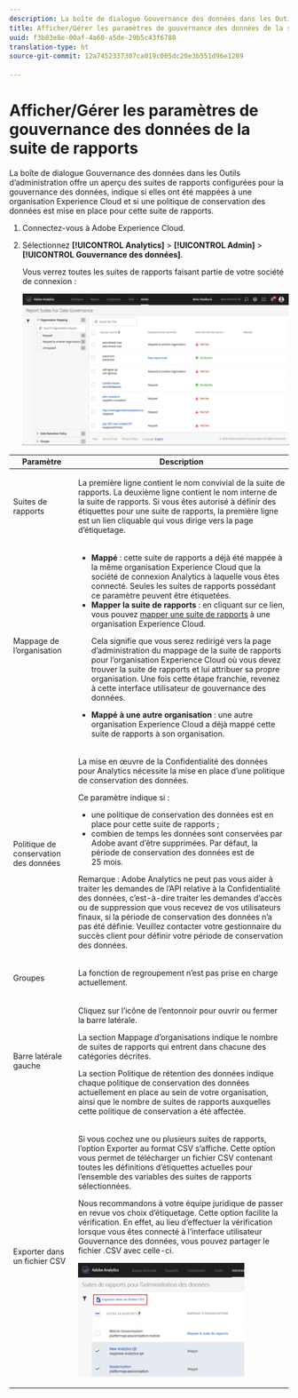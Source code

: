 ```yaml
---
description: La boîte de dialogue Gouvernance des données dans les Outils d’administration offre un aperçu des suites de rapports configurées pour la gouvernance des données, indique si elles ont été mappées à une organisation Experience Cloud et si une politique de conservation des données est mise en place pour cette suite de rapports.
title: Afficher/Gérer les paramètres de gouvernance des données de la suite de rapports
uuid: f3b83e8e-00af-4a60-a5de-29b5c43f6788
translation-type: ht
source-git-commit: 12a7452337307ca019c005dc20e3b551d96e1289

---
```



# Afficher/Gérer les paramètres de gouvernance des données de la suite de rapports

La boîte de dialogue Gouvernance des données dans les Outils d’administration offre un aperçu des suites de rapports configurées pour la gouvernance des données, indique si elles ont été mappées à une organisation Experience Cloud et si une politique de conservation des données est mise en place pour cette suite de rapports.

1. Connectez-vous à Adobe Experience Cloud.
1. Sélectionnez **[!UICONTROL Analytics]** &gt; **[!UICONTROL Admin]** &gt; **[!UICONTROL Gouvernance des données]**.

   Vous verrez toutes les suites de rapports faisant partie de votre société de connexion :

   ![](assets/privacy_setup_an.png)

<table id="table_448292730FF0475E9DCB731882F9A29B"> 
 <thead> 
  <tr> 
   <th colname="col1" class="entry"> Paramètre </th> 
   <th colname="col2" class="entry"> Description </th> 
  </tr> 
 </thead>
 <tbody> 
  <tr> 
   <td colname="col1"> <p>Suites de rapports </p> </td> 
   <td colname="col2"> <p>La première ligne contient le nom convivial de la suite de rapports. La deuxième ligne contient le nom interne de la suite de rapports. Si vous êtes autorisé à définir des étiquettes pour une suite de rapports, la première ligne est un lien cliquable qui vous dirige vers la page d’étiquetage. </p> </td> 
  </tr> 
  <tr> 
   <td colname="col1"> <p>Mappage de l’organisation </p> </td> 
   <td colname="col2"> 
    <ul id="ul_EF8F613B0C5E42D19DB60BD0C89C114B"> 
     <li id="li_B35EE88555F547EFBF55ADE9D0C9EC3B"><b>Mappé</b> : cette suite de rapports a déjà été mappée à la même organisation Experience Cloud que la société de connexion Analytics à laquelle vous êtes connecté. Seules les suites de rapports possédant ce paramètre peuvent être étiquetées. </li> 
     <li id="li_4E800BF80CFF477BAA091EF272D9071C"><b>Mapper la suite de rapports</b> : en cliquant sur ce lien, vous pouvez <a href="https://marketing.adobe.com/resources/help/fr_FR/mcloud/report-suite-mapping.html">mapper une suite de rapports</a> à une organisation Experience Cloud. <p>Cela signifie que vous serez redirigé vers la page d’administration du mappage de la suite de rapports pour l’organisation Experience Cloud où vous devez trouver la suite de rapports et lui attribuer sa propre organisation. Une fois cette étape franchie, revenez à cette interface utilisateur de gouvernance des données. </p> </li> 
     <li id="li_FF825A65D089487BBF5FCB0D74D41CD7"><b>Mappé à une autre organisation</b> : une autre organisation Experience Cloud a déjà mappé cette suite de rapports à son organisation. </li> 
    </ul> </td> 
  </tr> 
  <tr> 
   <td colname="col1"> <p>Politique de conservation des données </p> </td> 
   <td colname="col2"> <p>La mise en œuvre de la Confidentialité des données pour Analytics nécessite la mise en place d’une politique de conservation des données. </p> <p>Ce paramètre indique si : </p> 
    <ul> 
     <li>une politique de conservation des données est en place pour cette suite de rapports ; </li> 
     <li>combien de temps les données sont conservées par Adobe avant d’être supprimées. Par défaut, la période de conservation des données est de 25 mois. </li> 
    </ul> <p>Remarque : Adobe Analytics ne peut pas vous aider à traiter les demandes de l’API relative à la Confidentialité des données, c’est-à-dire traiter les demandes d’accès ou de suppression que vous recevez de vos utilisateurs finaux, si la période de conservation des données n’a pas été définie. Veuillez contacter votre gestionnaire du succès client pour définir votre période de conservation des données. </p> </td> 
  </tr> 
  <tr> 
   <td colname="col1"> <p>Groupes </p> </td> 
   <td colname="col2"> <p>La fonction de regroupement n’est pas prise en charge actuellement. </p> </td> 
  </tr> 
  <tr> 
   <td colname="col1"> <p>Barre latérale gauche </p> </td> 
   <td colname="col2"> <p>Cliquez sur l’icône de l’entonnoir pour ouvrir ou fermer la barre latérale. </p> <p>La section Mappage d’organisations indique le nombre de suites de rapports qui entrent dans chacune des catégories décrites. </p> <p>La section Politique de rétention des données indique chaque politique de conservation des données actuellement en place au sein de votre organisation, ainsi que le nombre de suites de rapports auxquelles cette politique de conservation a été affectée. </p> </td> 
  </tr> 
  <tr> 
   <td colname="col1"> <p>Exporter dans un fichier CSV </p> </td> 
   <td colname="col2"> <p>Si vous cochez une ou plusieurs suites de rapports, l’option <span class="uicontrol">Exporter au format CSV</span> s’affiche. Cette option vous permet de télécharger un fichier CSV contenant toutes les définitions d’étiquettes actuelles pour l’ensemble des variables des suites de rapports sélectionnées. </p> <p>Nous recommandons à votre équipe juridique de passer en revue vos choix d’étiquetage. Cette option facilite la vérification. En effet, au lieu d’effectuer la vérification lorsque vous êtes connecté à l’interface utilisateur Gouvernance des données, vous pouvez partager le fichier .CSV avec celle-ci. </p> <p><img placement="break"  src="assets/export_csv.png" width="300px" id="image_5FE821B2D07B402D8E0F6FE53D6FC52E" /> </p> </td> 
  </tr> 
 </tbody> 
</table>

